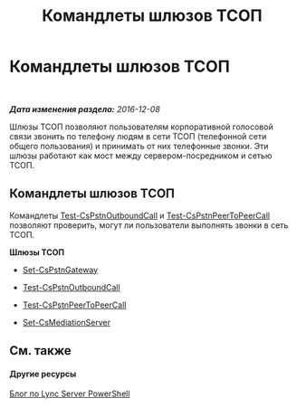 ﻿---
title: Командлеты шлюзов ТСОП
TOCTitle: Командлеты шлюзов ТСОП
ms:assetid: 6a8aa6ea-f349-4b95-b3ce-c28d2ae0a84b
ms:mtpsurl: https://technet.microsoft.com/ru-ru/library/Gg416491(v=OCS.15)
ms:contentKeyID: 49310089
ms.date: 12/10/2016
mtps_version: v=OCS.15
ms.translationtype: HT
---

# Командлеты шлюзов ТСОП

 

_**Дата изменения раздела:** 2016-12-08_

Шлюзы ТСОП позволяют пользователям корпоративной голосовой связи звонить по телефону людям в сети ТСОП (телефонной сети общего пользования) и принимать от них телефонные звонки. Эти шлюзы работают как мост между сервером-посредником и сетью ТСОП.

## Командлеты шлюзов ТСОП

Командлеты [Test-CsPstnOutboundCall](test-cspstnoutboundcall.md) и [Test-CsPstnPeerToPeerCall](test-cspstnpeertopeercall.md) позволяют проверить, могут ли пользователи выполнять звонки в сеть ТСОП.

**Шлюзы ТСОП**

  -   
    [Set-CsPstnGateway](set-cspstngateway.md)

  -   
    [Test-CsPstnOutboundCall](test-cspstnoutboundcall.md)

  -   
    [Test-CsPstnPeerToPeerCall](test-cspstnpeertopeercall.md)

  -   
    [Set-CsMediationServer](set-csmediationserver.md)

## См. также

#### Другие ресурсы

[Блог по Lync Server PowerShell](http://go.microsoft.com/fwlink/?linkid=203150%26clcid=0x419)

